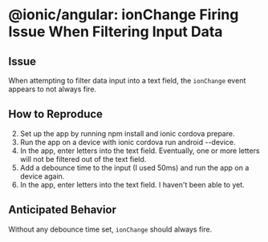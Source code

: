 # @ionic/angular: ionChange Firing Issue When Filtering Input Data

## Issue

When attempting to filter data input into a text field, the `ionChange` event appears to not always fire.

## How to Reproduce

2. Set up the app by running npm install and ionic cordova prepare.
3. Run the app on a device with ionic cordova run android --device.
4. In the app, enter letters into the text field. Eventually, one or more letters will not be filtered out of the text field.
5. Add a debounce time to the input (I used 50ms) and run the app on a device again.
6. In the app, enter letters into the text field. I haven't been able to yet.

## Anticipated Behavior

Without any debounce time set, `ionChange` should always fire.
